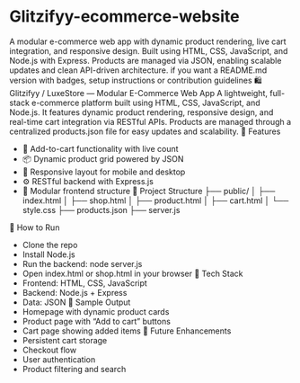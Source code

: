 # Glitzifyy-ecommerce-website
A modular e-commerce web app with dynamic product rendering, live cart integration, and responsive design. Built using HTML, CSS, JavaScript, and Node.js with Express. Products are managed via JSON, enabling scalable updates and clean API-driven architecture. if you want a README.md version with badges, setup instructions or contribution guidelines
🛍️ Glitzifyy / LuxeStore — Modular E-Commerce Web App
A lightweight, full-stack e-commerce platform built using HTML, CSS, JavaScript, and Node.js. It features dynamic product rendering, responsive design, and real-time cart integration via RESTful APIs. Products are managed through a centralized products.json file for easy updates and scalability.
🔧 Features
- 🛒 Add-to-cart functionality with live count
- 📦 Dynamic product grid powered by JSON
- 📱 Responsive layout for mobile and desktop
- ⚙️ RESTful backend with Express.js
- 🧩 Modular frontend structure
📁 Project Structure
├── public/
│   ├── index.html
│   ├── shop.html
│   ├── product.html
│   ├── cart.html
│   └── style.css
├── products.json
├── server.js


🚀 How to Run
- Clone the repo
- Install Node.js
- Run the backend:
node server.js
- Open index.html or shop.html in your browser
🧰 Tech Stack
- Frontend: HTML, CSS, JavaScript
- Backend: Node.js + Express
- Data: JSON
📸 Sample Output
- Homepage with dynamic product cards
- Product page with “Add to cart” buttons
- Cart page showing added items
📌 Future Enhancements
- Persistent cart storage
- Checkout flow
- User authentication
- Product filtering and search

